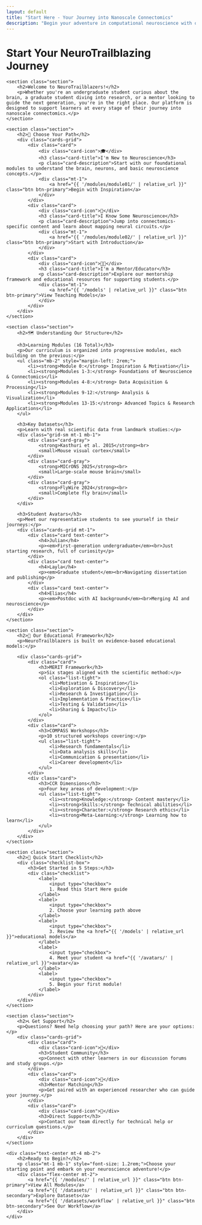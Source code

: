 ```yaml
---
layout: default
title: "Start Here - Your Journey into Nanoscale Connectomics"
description: "Begin your adventure in computational neuroscience with our structured pathway through nanoscale connectomics research and discovery."
---
```


<div class="main-content">
    <div class="hero hero-spaced hero-rounded">
        <div class="hero-content">
            <h1>Start Your NeuroTrailblazing Journey</h1>
        </div>
    </div>

    <section class="section">
        <h2>Welcome to NeuroTrailblazers!</h2>
        <p>Whether you're an undergraduate student curious about the brain, a graduate student diving into research, or a mentor looking to guide the next generation, you're in the right place. Our platform is designed to support learners at every stage of their journey into nanoscale connectomics.</p>
    </section>

    <section class="section">
        <h2>🎯 Choose Your Path</h2>
        <div class="cards-grid">
            <div class="card">
                <div class="card-icon">🎓</div>
                <h3 class="card-title">I'm New to Neuroscience</h3>
                <p class="card-description">Start with our foundational modules to understand the brain, neurons, and basic neuroscience concepts.</p>
                <div class="mt-1">
                    <a href="{{ '/modules/module01/' | relative_url }}" class="btn btn-primary">Begin with Inspiration</a>
                </div>
            </div>
            <div class="card">
                <div class="card-icon">🔬</div>
                <h3 class="card-title">I Know Some Neuroscience</h3>
                <p class="card-description">Jump into connectomics-specific content and learn about mapping neural circuits.</p>
                <div class="mt-1">
                    <a href="{{ '/modules/module02/' | relative_url }}" class="btn btn-primary">Start with Introduction</a>
                </div>
            </div>
            <div class="card">
                <div class="card-icon">👨‍🏫</div>
                <h3 class="card-title">I'm a Mentor/Educator</h3>
                <p class="card-description">Explore our mentorship framework and educational resources for supporting students.</p>
                <div class="mt-1">
                    <a href="{{ '/models' | relative_url }}" class="btn btn-primary">View Teaching Models</a>
                </div>
            </div>
        </div>
    </section>

    <section class="section">
        <h2>🗺️ Understanding Our Structure</h2>
        
        <h3>Learning Modules (16 Total)</h3>
        <p>Our curriculum is organized into progressive modules, each building on the previous:</p>
        <ul class="mb-2" style="margin-left: 2rem;">
            <li><strong>Module 0:</strong> Inspiration & Motivation</li>
            <li><strong>Modules 1-3:</strong> Foundations of Neuroscience & Connectomics</li>
            <li><strong>Modules 4-8:</strong> Data Acquisition & Processing</li>
            <li><strong>Modules 9-12:</strong> Analysis & Visualization</li>
            <li><strong>Modules 13-15:</strong> Advanced Topics & Research Applications</li>
        </ul>

        <h3>Key Datasets</h3>
        <p>Learn with real scientific data from landmark studies:</p>
        <div class="grid-sm mt-1 mb-1">
            <div class="card-gray">
                <strong>Kasthuri et al. 2015</strong><br>
                <small>Mouse visual cortex</small>
            </div>
            <div class="card-gray">
                <strong>MICrONS 2025</strong><br>
                <small>Large-scale mouse brain</small>
            </div>
            <div class="card-gray">
                <strong>FlyWire 2024</strong><br>
                <small>Complete fly brain</small>
            </div>
        </div>

        <h3>Student Avatars</h3>
        <p>Meet our representative students to see yourself in their journeys:</p>
        <div class="cards-grid mt-1">
            <div class="card text-center">
                <h4>Julian</h4>
                <p><em>First-generation undergraduate</em><br>Just starting research, full of curiosity</p>
            </div>
            <div class="card text-center">
                <h4>Layla</h4>
                <p><em>Graduate student</em><br>Navigating dissertation and publishing</p>
            </div>
            <div class="card text-center">
                <h4>Elias</h4>
                <p><em>Postdoc with AI background</em><br>Merging AI and neuroscience</p>
            </div>
        </div>
    </section>

    <section class="section">
        <h2>🎯 Our Educational Framework</h2>
        <p>NeuroTrailblazers is built on evidence-based educational models:</p>
        
        <div class="cards-grid">
            <div class="card">
                <h3>MERIT Framework</h3>
                <p>Six stages aligned with the scientific method:</p>
                <ol class="list-tight">
                    <li>Motivation & Inspiration</li>
                    <li>Exploration & Discovery</li>
                    <li>Research & Investigation</li>
                    <li>Implementation & Practice</li>
                    <li>Testing & Validation</li>
                    <li>Sharing & Impact</li>
                </ol>
            </div>
            <div class="card">
                <h3>COMPASS Workshops</h3>
                <p>10 structured workshops covering:</p>
                <ul class="list-tight">
                    <li>Research fundamentals</li>
                    <li>Data analysis skills</li>
                    <li>Communication & presentation</li>
                    <li>Career development</li>
                </ul>
            </div>
            <div class="card">
                <h3>CCR Dimensions</h3>
                <p>Four key areas of development:</p>
                <ul class="list-tight">
                    <li><strong>Knowledge:</strong> Content mastery</li>
                    <li><strong>Skills:</strong> Technical abilities</li>
                    <li><strong>Character:</strong> Research ethics</li>
                    <li><strong>Meta-Learning:</strong> Learning how to learn</li>
                </ul>
            </div>
        </div>
    </section>

    <section class="section">
        <h2>🚀 Quick Start Checklist</h2>
        <div class="checklist-box">
            <h3>Get Started in 5 Steps:</h3>
            <div class="checklist">
                <label>
                    <input type="checkbox">
                    1. Read this Start Here guide
                </label>
                <label>
                    <input type="checkbox">
                    2. Choose your learning path above
                </label>
                <label>
                    <input type="checkbox">
                    3. Review the <a href="{{ '/models' | relative_url }}">educational models</a>
                </label>
                <label>
                    <input type="checkbox">
                    4. Meet your student <a href="{{ '/avatars/' | relative_url }}">avatar</a>
                </label>
                <label>
                    <input type="checkbox">
                    5. Begin your first module!
                </label>
            </div>
        </div>
    </section>

    <section class="section">
        <h2>📞 Get Support</h2>
        <p>Questions? Need help choosing your path? Here are your options:</p>
        <div class="cards-grid">
            <div class="card">
                <div class="card-icon">💬</div>
                <h3>Student Community</h3>
                <p>Connect with other learners in our discussion forums and study groups.</p>
            </div>
            <div class="card">
                <div class="card-icon">👥</div>
                <h3>Mentor Matching</h3>
                <p>Get paired with an experienced researcher who can guide your journey.</p>
            </div>
            <div class="card">
                <div class="card-icon">📧</div>
                <h3>Direct Support</h3>
                <p>Contact our team directly for technical help or curriculum questions.</p>
            </div>
        </div>
    </section>

    <div class="text-center mt-4 mb-2">
        <h2>Ready to Begin?</h2>
        <p class="mt-1 mb-1" style="font-size: 1.2rem;">Choose your starting point and embark on your neuroscience adventure!</p>
        <div class="flex-center mt-2">
            <a href="{{ '/modules/' | relative_url }}" class="btn btn-primary">View All Modules</a>
            <a href="{{ '/datasets/' | relative_url }}" class="btn btn-secondary">Explore Datasets</a>
            <a href="{{ '/datasets/workflow' | relative_url }}" class="btn btn-secondary">See Our Workflow</a>
        </div>
    </div>
</div>
